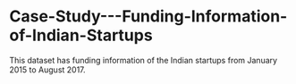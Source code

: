 # Case-Study---Funding-Information-of-Indian-Startups
This dataset has funding information of the Indian startups from January 2015 to August 2017.
